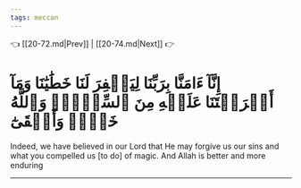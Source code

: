 ```yaml
---
tags: meccan
---
```


👈 [[20-72.md|Prev]] | [[20-74.md|Next]] 👉

# إِنَّآ ءَامَنَّا بِرَبِّنَا لِيَغۡفِرَ لَنَا خَطَٰيَٰنَا وَمَآ أَكۡرَهۡتَنَا عَلَيۡهِ مِنَ ٱلسِّحۡرِۗ وَٱللَّهُ خَيۡرٞ وَأَبۡقَىٰٓ

Indeed, we have believed in our Lord that He may forgive us our sins and what you compelled us [to do] of magic. And Allah is better and more enduring

---

